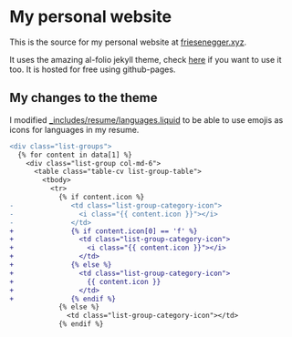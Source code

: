 # My personal website

This is the source for my personal website at [friesenegger.xyz](https://friesenegger.xyz). 

It uses the amazing al-folio jekyll theme, check [here](https://github.com/alshedivat/al-folio) if you want to use it too. It is hosted for free using github-pages.

## My changes to the theme

I modified [_includes/resume/languages.liquid](_includes/resume/languages.liquid) to be able to use emojis as icons for languages in my resume.

```diff
<div class="list-groups">
  {% for content in data[1] %}
    <div class="list-group col-md-6">
      <table class="table-cv list-group-table">
        <tbody>
          <tr>
            {% if content.icon %}
-              <td class="list-group-category-icon">
-                <i class="{{ content.icon }}"></i>
-              </td>
+              {% if content.icon[0] == 'f' %}
+                <td class="list-group-category-icon">
+                  <i class="{{ content.icon }}"></i>
+                </td>
+              {% else %}
+                <td class="list-group-category-icon">
+                  {{ content.icon }}
+                </td>
+              {% endif %}
            {% else %}
              <td class="list-group-category-icon"></td>
            {% endif %}
```
